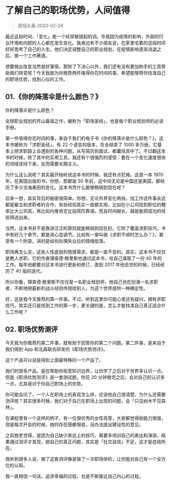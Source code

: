 # 了解自己的职场优势，人间值得
> 邵恒头条
2020-02-24

最近这段时间，「变化」是一个经常被提起的词。毕竟因为疫情的影响，外部的行业环境和内部的人心都在发生变化。我身边有不少朋友说，在家里宅着的这段时间好好思考了自己的人生。他们决定调整自己的职业规划，在疫情影响逐渐消退之后，换一个工作赛道。

想要做出改变当然是好事情，那除了下决心以外，我们还有没有更加称手的工具帮助我们转变呢？今天我就为你推荐两件值得你花时间的事，希望能够帮你找准自己的职场优势，找到心仪的工作。

## 01.《你的降落伞是什么颜色？》

你的降落伞是什么颜色？

全球职业规划的开山鼻祖之作，被称为「职场圣经」，也是每个职业规划师的必读手册。

第一件值得你花时间的事，来自于我们的电子书《你的降落伞是什么颜色？》。这本书被称为「求职圣经」，有 22 个语言的版本，在全球卖了 1000 多万册。它基本上把求职路上会遇到的各种问题，从写简历到面试，都囊括其中了。不过翻这本书的时候，除了其中的实用工具，我还有个很强烈的感受：要在一个变化速度很快的领域坚持下来，反而需要长期主义。

为什么这么说呢？其实最开始听说这本书的时候，我还有点犯难。这是一本 1970 年，在美国出版的书。你想，那都是 50 年前，这中间无论是中国还是美国，都经历了多少沧海桑田的变化。这本书凭什么能够畅销到现在呢？

后来一想，其实背后的秘密很简单。你想，无论外界变化再快，找工作这件事永远都是雇主和求职者的合作，有些经验其实一直都实用。比如在小公司找到职位的概率比大公司高，再比如内推肯定比投简历靠谱。而且时间越长，越是能把成功的经验筛选出来。

当然，这本书并不是靠讲泛泛的原则就能畅销到现在的。它除了覆盖求职技巧，书中有好几个章节，都是讲心态调节。比如有一章叫做《求职不顺时怎么办？》，甚至有一个附录，讲的是如何处理失业后的情绪低落。

职场再怎么变，这些人性底层的情感需求，都是一直不变的。其实，这本书不仅仅是教人求职，它的作者理查德·鲍里斯也通过这本书，给自己谋取了一份 40 年的工作。每年他都要对这本书进行更新和修订，直到 2017 年他去世的时候，已经经历了 40 版的迭代。

所以你看，理查德·鲍里斯不仅仅是一名职业规划师，他自己也在扮演一名求职者，不断地把最新的战斗经验传授给别人，为这个世界提供一种确定性。

好，这是我今天推荐的第一件事。不过，听到这里你可能心里还有疑问，拥有求职技巧，其实还只是找到工作的第一步，更关键的是，怎么才能找准自己真正适合什么工作呢？

## 02. 职场优势测评

今天我为你推荐的第二件事，就有助于回答你的第二个问题。第二件事，是来自于我们得到 App 和北森联合研发的《职场优势测评》。

这个产品可以说是得到上面最特殊的一个产品了。

我们的很多产品，是在帮助你拓宽知识边界，让你学了之后对于世界多认识一点。但是《职场优势测评》是一套测试题，你花 20 分钟做完之后，会对自己的认识多一点，尤其是对于你自己职场上的优势。

你可能会问了，一个人在职场上的表现怎么样，应该他自己很清楚，为什么还需要测评呢？其实很多时候，我们对于自己在职场上出现的问题，会「只见树木不见森林」。

在课程里有一个这样的例子，有一位很优秀的女性高管，大家都觉得她能力很强，但是每次开会的时候，她的存在感都很低，没办法提出建设性的意见。

之前她老觉得，是因为自己缺少表达上的技巧，需要多培训自己的表达和演讲。结果通过测评才发现，她自己的真正问题，其实是「社交自信」不足，这才是症结所在。

我听到很多人说，做了这套测评像是做了一次职场体检，让你能对自己有一个全方位的认知。

我一直相信一句话，追求幸福的过程，也是不断接近自己内心的过程。